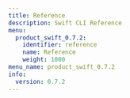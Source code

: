 ```yaml
---
title: Reference
description: Swift CLI Reference
menu:
  product_swift_0.7.2:
    identifier: reference
    name: Reference
    weight: 1000
menu_name: product_swift_0.7.2
info:
  version: 0.7.2
---
```



